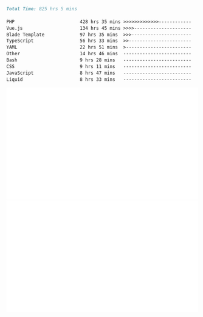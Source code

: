 <!--START_SECTION:waka-->

```markdown
Total Time: 825 hrs 5 mins

PHP                        428 hrs 35 mins >>>>>>>>>>>>>------------   51.03 %
Vue.js                     134 hrs 45 mins >>>>---------------------   16.05 %
Blade Template             97 hrs 35 mins  >>>----------------------   11.62 %
TypeScript                 56 hrs 33 mins  >>-----------------------   06.73 %
YAML                       22 hrs 51 mins  >------------------------   02.72 %
Other                      14 hrs 46 mins  -------------------------   01.76 %
Bash                       9 hrs 28 mins   -------------------------   01.13 %
CSS                        9 hrs 11 mins   -------------------------   01.09 %
JavaScript                 8 hrs 47 mins   -------------------------   01.05 %
Liquid                     8 hrs 33 mins   -------------------------   01.02 %
```

<!--END_SECTION:waka-->
<p align="center">
    <img src="https://raw.githubusercontent.com/rjp2525/rjp2525/output/generated/overview.svg">
    <img src="https://raw.githubusercontent.com/rjp2525/rjp2525/output/generated/languages.svg">
</p>
